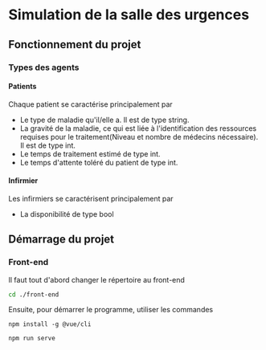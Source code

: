 # Simulation de la salle des urgences
## Fonctionnement du projet
### Types des agents
#### Patients
Chaque patient se caractérise principalement par

- Le type de maladie qu'il/elle a. Il est de type string.
- La gravité de la maladie, ce qui est liée à l'identification des ressources requises pour le traitement(Niveau et nombre de médecins nécessaire). Il est de type int.
- Le temps de traitement estimé de type int.
- Le temps d'attente toléré du patient de type int.

#### Infirmier
Les infirmiers se caractérisent principalement par

- La disponibilité de type bool

## Démarrage du projet
### Front-end
Il faut tout d'abord changer le répertoire au front-end
```bash
cd ./front-end
```
Ensuite, pour démarrer le programme, utiliser les commandes
```
npm install -g @vue/cli

npm run serve
```
